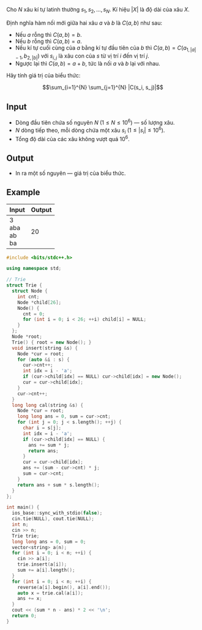 <!-- https://codeforces.com/contest/1902/problem/E -->

Cho $N$ xâu kí tự latinh thường $s_1,s_2,...,s_N$. Kí hiệu $|X|$ là độ dài của xâu $X$.

Định nghĩa hàm nối mới giữa hai xâu $a$ và $b$ là $C(a, b)$ như sau:

- Nếu $a$ rỗng thì $C(a, b) = b$.
- Nếu $b$ rỗng thì $C(a, b) = a$.
- Nếu kí tự cuối cùng của $a$ bằng kí tự đầu tiên của $b$ thì $C(a, b)=C(a_{1,|a|-1}, b_{2,|b|})$ với $s_{i,j}$ là xâu con của $s$ từ vị trí $i$ đến vị trí $j$.
- Ngược lại thì $C(a, b) = a + b$, tức là nối $a$ và $b$ lại với nhau.

Hãy tính giá trị của biểu thức:

$$\sum_{i=1}^{N} \sum_{j=1}^{N} |C(s_i, s_j)|$$

## Input

- Dòng đầu tiên chứa số nguyên $N$ $(1 \le N \le 10^6)$ — số lượng xâu.
- $N$ dòng tiếp theo, mỗi dòng chứa một xâu $s_i$ $(1 \le |s_i| \le 10^6)$.
- Tổng độ dài của các xâu không vượt quá $10^6$.

## Output

- In ra một số nguyên — giá trị của biểu thức.

## Example

| Input                | Output |
| -------------------- | ------ |
| 3<br>aba<br>ab<br>ba | 20     |

```cpp
#include <bits/stdc++.h>

using namespace std;

// Trie
struct Trie {
  struct Node {
    int cnt;
    Node *child[26];
    Node() {
      cnt = 0;
      for (int i = 0; i < 26; ++i) child[i] = NULL;
    }
  };
  Node *root;
  Trie() { root = new Node(); }
  void insert(string &s) {
    Node *cur = root;
    for (auto &i : s) {
      cur->cnt++;
      int idx = i - 'a';
      if (cur->child[idx] == NULL) cur->child[idx] = new Node();
      cur = cur->child[idx];
    }
    cur->cnt++;
  }
  long long cal(string &s) {
    Node *cur = root;
    long long ans = 0, sum = cur->cnt;
    for (int j = 0; j < s.length(); ++j) {
      char i = s[j];
      int idx = i - 'a';
      if (cur->child[idx] == NULL) {
        ans += sum * j;
        return ans;
      }
      cur = cur->child[idx];
      ans += (sum - cur->cnt) * j;
      sum = cur->cnt;
    }
    return ans + sum * s.length();
  }
};

int main() {
  ios_base::sync_with_stdio(false);
  cin.tie(NULL), cout.tie(NULL);
  int n;
  cin >> n;
  Trie trie;
  long long ans = 0, sum = 0;
  vector<string> a(n);
  for (int i = 0; i < n; ++i) {
    cin >> a[i];
    trie.insert(a[i]);
    sum += a[i].length();
  }
  for (int i = 0; i < n; ++i) {
    reverse(a[i].begin(), a[i].end());
    auto x = trie.cal(a[i]);
    ans += x;
  }
  cout << (sum * n - ans) * 2 << '\n';
  return 0;
}
```